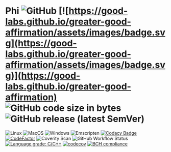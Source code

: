 # Phi ![GitHub](https://img.shields.io/github/license/AMS21/Phi) [![https://good-labs.github.io/greater-good-affirmation/assets/images/badge.svg](https://good-labs.github.io/greater-good-affirmation/assets/images/badge.svg)](https://good-labs.github.io/greater-good-affirmation) ![GitHub code size in bytes](https://img.shields.io/github/languages/code-size/AMS21/Phi) ![GitHub release (latest SemVer)](https://img.shields.io/github/v/release/AMS21/Phi)

![Linux](https://github.com/AMS21/Phi/workflows/Linux/badge.svg?event=push)
![MacOS](https://github.com/AMS21/Phi/workflows/MacOS/badge.svg?event=push)
![Windows](https://github.com/AMS21/Phi/workflows/Windows/badge.svg?event=push)
![Emscripten](https://github.com/AMS21/Phi/workflows/Emscripten/badge.svg?event=push)
[![Codacy Badge](https://app.codacy.com/project/badge/Grade/09c3ab7a70ba4a9a95f270707e81b25b)](https://www.codacy.com/manual/AMS21/Phi?utm_source=github.com&amp;utm_medium=referral&amp;utm_content=AMS21/Phi&amp;utm_campaign=Badge_Grade)
[![CodeFactor](https://www.codefactor.io/repository/github/ams21/phi/badge)](https://www.codefactor.io/repository/github/ams21/phi)
![Coverity Scan](https://img.shields.io/coverity/scan/ams21-phi)
![GitHub Workflow Status](https://img.shields.io/github/workflow/status/AMS21/Phi/CodeQL?label=CodeQL)
[![Language grade: C/C++](https://img.shields.io/lgtm/grade/cpp/g/AMS21/Phi.svg?logo=lgtm&logoWidth=18)](https://lgtm.com/projects/g/AMS21/Phi/context:cpp)
[![codecov](https://codecov.io/gh/AMS21/Phi/branch/develop/graph/badge.svg)](https://codecov.io/gh/AMS21/Phi)
[![BCH compliance](https://bettercodehub.com/edge/badge/AMS21/Phi?branch=develop)](https://bettercodehub.com/)
